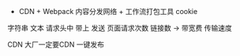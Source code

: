 

- CDN + Webpack
内容分发网络 + 工作流打包工具
      cookie

字符串 文本 请求头中 带上 发送
页面请求次数 链接数  -> 带宽费
传输速度

CDN
大厂一定要CDN 一键发布